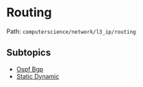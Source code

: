 # Routing

Path: `computerscience/network/l3_ip/routing`

## Subtopics
- [Ospf Bgp](./ospf_bgp/README.md)
- [Static Dynamic](./static_dynamic/README.md)
